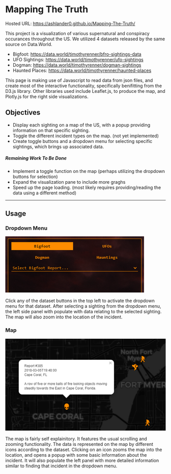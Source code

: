 # Mapping The Truth

Hosted URL: https://ashlander0.github.io/Mapping-The-Truth/

This project is a visualization of various supernatural and conspiracy occurances throughout the US. We utilized 4 datasets released by the same source on Data.World.

- Bigfoot: 		https://data.world/timothyrenner/bfro-sightings-data
- UFO Sightings: 	https://data.world/timothyrenner/ufo-sightings
- Dogman: 		https://data.world/timothyrenner/dogman-sightings
- Haunted Places: https://data.world/timothyrenner/haunted-places

This page is making use of Javascript to read data from json files, and create most of the interactive functionality, specifically benifitting from the D3.js library. Other libraries used include Leaflet.js, to produce the map, and Plotly.js for the right side visualizations.

## Objectives

- Display each sighting on a map of the US, with a popup providing information on that specific sighting.
- Toggle the different incident types on the map. (not yet implemented)
- Create toggle buttons and a dropdown menu for selecting specific sightings, which brings up associated data.

##### Remaining Work To Be Done

- Implement a toggle function on the map (perhaps utilizing the dropdown buttons for selection)
- Expand the visualization pane to include more graghs
- Speed up the page loading. (most likely requires providing/reading the data using a different method)

---

## Usage

### Dropdown Menu
![](images/dropdown_demo.png)

Click any of the dataset buttons in the top left to activate the dropdown menu for that dataset. After selecting a sighting from the dropdown menu, the left side panel with populate with data relating to the selected sighting. The map will also zoom into the location of the incident.


### Map
![](images/map_demo.png)

The map is fairly self explainitory. It features the usual scrolling and zooming functionality. The data is represented on the map by different icons according to the dataset. Clicking on an icon zooms the map into the location, and opens a popup with some basic information about the incident. It will also populate the left panel with more detailed information similar to finding that incident in the dropdown menu.